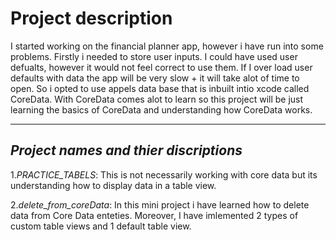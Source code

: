 # Project description

I started working on the financial planner app, however i have run into some problems. Firstly i needed to store user inputs. I could have used user defualts,
however it would not feel correct to use them. If I over load user defaults with data the app will be very slow + it will take alot of time to open. So i opted to
use appels data base that is inbuilt intio xcode called CoreData. With CoreData comes alot to learn so this project will be just learning the basics of CoreData 
and understanding how CoreData works.

--------------------------------------------------------------------------------------------------------------------------------

## *Project names and thier discriptions*

1.*PRACTICE_TABELS*: This is not necessarily working with core data but its understanding how to display data in a table view.

2.*delete_from_coreData*: In this mini project i have learned how to delete data from Core Data enteties. Moreover, I have imlemented 2 types of custom table views and 1 default table view.
